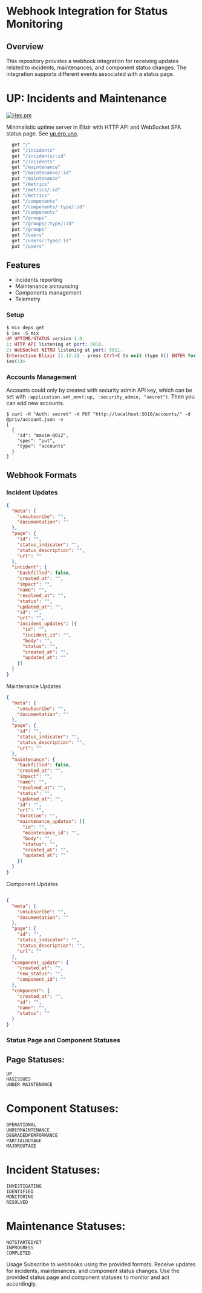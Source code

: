 # Webhook Integration for Status Monitoring

## Overview

This repository provides a webhook integration for receiving updates related to incidents, maintenances, and component status changes. The integration supports different events associated with a status page.

# UP: Incidents and Maintenance

[![Hex pm](http://img.shields.io/hexpm/v/up.svg?style=flat&x=1)](https://hex.pm/packages/up)

Minimalistic uptime server in Elixir with HTTP API and WebSocket SPA status page. See <a href="https://up.erp.uno">up.erp.uno</a>.

```elixir
  get "/"
  get "/incidents"
  get "/incidents/:id"
  put "/incidents"
  get "/maintenance"
  get "/maintenance/:id"
  put "/maintenance"
  get "/metrics"
  get "/metrics/:id"
  put "/metrics"
  get "/components"
  get "/components/:type/:id"
  put "/components"
  get "/groups"
  get "/groups/:type/:id"
  put "/groups"
  get "/users"
  get "/users/:type/:id"
  put "/users"
```

## Features

* Incidents reporting
* Maintenance announcing
* Components management
* Telemetry

### Setup

```elixir
$ mix deps.get
$ iex -S mix
UP UPTIME/STATUS version 1.0.
1: HTTP API listening at port: 5010.
2: WebSocket NITRO listening at port: 5011.
Interactive Elixir (1.12.2) - press Ctrl+C to exit (type h() ENTER for help)
iex(1)>
```

### Accounts Management

Accounts could only by created with security admin API key, which can
be set with `:application.set_env(:up, :security_admin, "secret")`.
Then you can add new accounts.

```
$ curl -H "Auth: secret" -X PUT "http://localhost:5010/accounts/" -d @priv/account.json -v
[
  {
    "id": "maxim-0012",
    "spec": "put",
    "type": "accounts"
  }
]
```

## Webhook Formats

### Incident Updates

```json
{
  "meta": {
    "unsubscribe": "",
    "documentation": ""
  },
  "page": {
    "id": "",
    "status_indicator": "",
    "status_description": "",
    "url": ""
  },
  "incident": {
    "backfilled": false,
    "created_at": "",
    "impact": "",
    "name": "",
    "resolved_at": "",
    "status": "",
    "updated_at": "",
    "id": "",
    "url": "",
    "incident_updates": [{
      "id": "",
      "incident_id": "",
      "body": "",
      "status": "",
      "created_at": "",
      "updated_at": ""
    }]
  }
}
```
Maintenance Updates
```json
{
  "meta": {
    "unsubscribe": "",
    "documentation": ""
  },
  "page": {
    "id": "",
    "status_indicator": "",
    "status_description": "",
    "url": ""
  },
  "maintenance": {
    "backfilled": false,
    "created_at": "",
    "impact": "",
    "name": "",
    "resolved_at": "",
    "status": "",
    "updated_at": "",
    "id": "",
    "url": "",
    "duration": "",
    "maintenance_updates": [{
      "id": "",
      "maintenance_id": "",
      "body": "",
      "status": "",
      "created_at": "",
      "updated_at": ""
    }]
  }
}
```

Component Updates
```json

{
  "meta": {
    "unsubscribe": "",
    "documentation": ""
  },
  "page": {
    "id": "",
    "status_indicator": "",
    "status_description": "",
    "url": ""
  },
  "component_update": {
    "created_at": "",
    "new_status": "",
    "component_id": ""
  },
  "component": {
    "created_at": "",
    "id": "",
    "name": "",
    "status": ""
  }
}
```

### Status Page and Component Statuses
## Page Statuses:

```
UP
HASISSUES
UNDER MAINTENANCE
```

# Component Statuses:
```
OPERATIONAL
UNDERMAINTENANCE
DEGRADEDPERFORMANCE
PARTIALOUTAGE
MAJOROUTAGE
```
# Incident Statuses:
```
INVESTIGATING
IDENTIFIED
MONITORING
RESOLVED
```
# Maintenance Statuses:
```
NOTSTARTEDYET
INPROGRESS
COMPLETED
```
Usage
Subscribe to webhooks using the provided formats.
Receive updates for incidents, maintenances, and component status changes.
Use the provided status page and component statuses to monitor and act accordingly.




